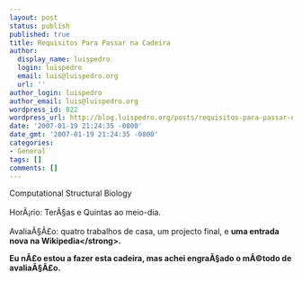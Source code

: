 ```yaml
---
layout: post
status: publish
published: true
title: Requisitos Para Passar na Cadeira
author:
  display_name: luispedro
  login: luispedro
  email: luis@luispedro.org
  url: ''
author_login: luispedro
author_email: luis@luispedro.org
wordpress_id: 822
wordpress_url: http://blog.luispedro.org/posts/requisitos-para-passar-na-cadeira
date: '2007-01-19 21:24:35 -0800'
date_gmt: '2007-01-19 21:24:35 -0800'
categories:
- General
tags: []
comments: []
---
```

<p>Computational Structural Biology<br &#47;><br />
Hor&Atilde;&iexcl;rio: Ter&Atilde;&sect;as e Quintas ao meio-dia.<br &#47;><br />
Avalia&Atilde;&sect;&Atilde;&pound;o: quatro trabalhos de casa, um projecto final, e <strong>uma entrada nova na Wikipedia<&#47;strong>.
<p>Eu n&Atilde;&pound;o estou a fazer esta cadeira, mas achei engra&Atilde;&sect;ado o m&Atilde;&copy;todo de avalia&Atilde;&sect;&Atilde;&pound;o.</p>
